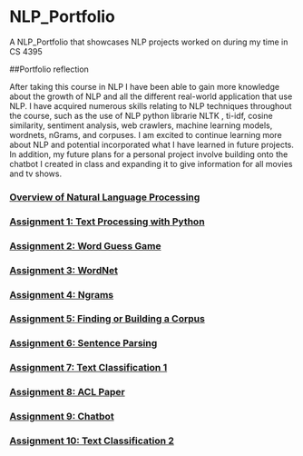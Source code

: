 # NLP_Portfolio
A NLP_Portfolio that showcases NLP projects worked on during my time in CS 4395


##Portfolio reflection

After taking this course in NLP I have been able to gain more knowledge about the growth of NLP and all the different real-world application that use NLP. I have acquired numerous skills relating to NLP techniques throughout the course, such as the use of NLP python librarie NLTK , ti-idf, cosine similarity, sentiment analysis, web crawlers, machine learning models, wordnets, nGrams, and corpuses. I am excited to continue learning more about NLP and potential incorporated what I have learned in future projects. In addition, my future plans for a personal project involve building onto the chatbot I created in class and expanding it to give information for all movies and tv shows.

### [Overview of Natural Language Processing](https://github.com/Priyesh0223/NLP_Portfolio/blob/main/Overview%20of%20NLP.pdf)

### [Assignment 1: Text Processing with Python](https://github.com/Priyesh0223/NLP_Portfolio/tree/main/Assignment%201)

### [Assignment 2: Word Guess Game](https://github.com/Priyesh0223/NLP_Portfolio/tree/main/Assignment%202)

### [Assignment 3: WordNet](https://github.com/Priyesh0223/NLP_Portfolio/tree/main/Assignment%203)

### [Assignment 4: Ngrams](https://github.com/Priyesh0223/NLP_Portfolio/tree/main/Assignment%204)

### [Assignment 5: Finding or Building a Corpus](https://github.com/Priyesh0223/NLP_Portfolio/tree/main/Assignment%205)

### [Assignment 6: Sentence Parsing](https://github.com/Priyesh0223/NLP_Portfolio/tree/main/Assignment%206)

### [Assignment 7: Text Classification 1](https://github.com/Priyesh0223/NLP_Portfolio/tree/main/Assignment%207)

### [Assignment 8: ACL Paper](https://github.com/Priyesh0223/NLP_Portfolio/tree/main/Assignment%208)

### [Assignment 9: Chatbot](https://github.com/Priyesh0223/NLP_Portfolio/tree/main/Assignment%209)

### [Assignment 10: Text Classification 2](https://github.com/Priyesh0223/NLP_Portfolio/tree/main/Assignment%2010)

